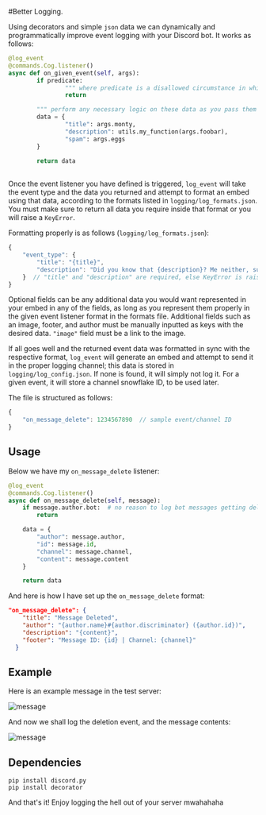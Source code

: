 #Better Logging.

Using decorators and simple `json` data we can dynamically and programmatically improve event logging with your Discord bot. It works as follows:

```py
@log_event
@commands.Cog.listener()
async def on_given_event(self, args):
		if predicate:
				""" where predicate is a disallowed circumstance in which you do not want logging to occur; this will return None, allowing the log_event to exit without logging. """
				return

		""" perform any necessary logic on these data as you pass them to the data dict, as no preferential logic should be performed later in the log_event function. """
		data = {
				"title": args.monty,
				"description": utils.my_function(args.foobar),
				"spam": args.eggs
		}
		
		return data
		
```

Once the event listener you have defined is triggered, `log_event` will take the event type and the data you returned and attempt to format an embed using that data, according to the formats listed in `logging/log_formats.json`. You must make sure to return all data you require inside that format or you will raise a `KeyError`. 

Formatting properly is as follows (`logging/log_formats.json`):
```js
{
	"event_type": {
		"title": "{title}",
		"description": "Did you know that {description}? Me neither, supposedly {spam.x} is a good alternative!"
	}  // "title" and "description" are required, else KeyError is raised.
}
```
Optional fields can be any additional data you would want represented in your embed in any of the fields, as long as you represent them properly in the given event listener format in the formats file. Additional fields such as an image, footer, and author must be manually inputted as keys with the desired data. `"image"` field must be a link to the image.

If all goes well and the returned event data was formatted in sync with the respective format, `log_event` will generate an embed and attempt to send it in the proper logging channel; this data is stored in `logging/log_config.json`. If none is found, it will simply not log it. For a given event, it will store a channel snowflake ID, to be used later.

The file is structured as follows:
```js
{
	"on_message_delete": 1234567890  // sample event/channel ID
}
```

## Usage

Below we have my `on_message_delete` listener:
```py
@log_event
@commands.Cog.listener()
async def on_message_delete(self, message):
    if message.author.bot:  # no reason to log bot messages getting deleted.
        return

    data = {
        "author": message.author,
        "id": message.id,
        "channel": message.channel,
        "content": message.content
    }

    return data
```

And here is how I have set up the `on_message_delete` format:
```json
"on_message_delete": {
    "title": "Message Deleted",
    "author": "{author.name}#{author.discriminator} ({author.id})",
    "description": "{content}",
    "footer": "Message ID: {id} | Channel: {channel}"
  }
```

## Example
Here is an example message in the test server:

![message](https://media.discordapp.net/attachments/789533464235212861/789690244743168011/unknown.png "boy I sure hope the mods don't see this lmao")

And now we shall log the deletion event, and the message contents:

![message](https://media.discordapp.net/attachments/789533464235212861/789693814771417088/unknown.png "logged message")

## Dependencies

```
pip install discord.py
pip install decorator
```

And that's it! Enjoy logging the hell out of your server mwahahaha
